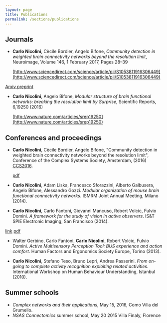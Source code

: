 ```yaml
---
layout: page
title: Publications
permalink: /sections/publications
---
```


Journals
--------

- **Carlo Nicolini**, Cècile Bordier, Angelo Bifone, *Community detection in weighted brain connectivity networks beyond the resolution limit*, Neuroimage, Volume 146, 1 February 2017, Pages 28–39

    [http://www.sciencedirect.com/science/article/pii/S1053811916306449](http://www.sciencedirect.com/science/article/pii/S1053811916306449)

[Arxiv preprint](https://www.arxiv.org/abs/1609.04316)

- **Carlo Nicolini**, Angelo Bifone, *Modular structure of brain functional networks: breaking the resolution limit by Surprise*, Scientific Reports, 6,19250 (2016)
	
    [http://www.nature.com/articles/srep19250](http://www.nature.com/articles/srep19250)

Conferences and proceedings
---------------------------

- **Carlo Nicolini**, Cècile Bordier, Angelo Bifone, "Community detection in weighted brain connectivity networks beyond the resolution limit", Conference of the Complex Systems Society, Amsterdam, (2016) [CCS2016](ccs2016.org).

    [pdf](/static/pdf/conference_amsterdam_v2.pdf)

- **Carlo Nicolini**, Adam Liska, Francesco Sforazzini, Alberto Galbusera, Angelo Bifone, Alessandro Gozzi. *Modular organization of mouse brain functional connectivity networks*. ISMRM Joint Annual Meeting, Milano (2014).

- **Carlo Nicolini**, Carlo Fantoni, Giovanni Mancuso, Robert Volcic, Fulvio Domini. *A framework for the study of vision in active observers*. IS&T SPIE Electronic Imaging, San Francisco (2014). 


[link](http://proceedings.spiedigitallibrary.org/proceeding.aspx?articleid=1838237)
[pdf](https://www.researchgate.net/publication/260505676_A_Framework_for_the_Study_of_Vision_in_Active_Observers)

- Walter Gerbino, Carlo Fantoni, **Carlo Nicolini**, Robert Volcic, Fulvio Domini. *Active Multisensory Perception Tool: BUS experience and action comfort*. Human Factors and Ergonomics Society Europe, Torino (2013).
	
- **Carlo Nicolini**, Stefano Teso, Bruno Lepri, Andrea Passerini. *From on-going to complete activity recognition exploiting related activities*. International Workshop on Human Behaviour Understanding, Istanbul (2010).


Summer schools
---------------

- *Complex networks and their applications*, May 15, 2016, Como Villa del Grumello.
- *NSAS Connectomics* summer school, May 20 2015 Villa Finaly, Florence